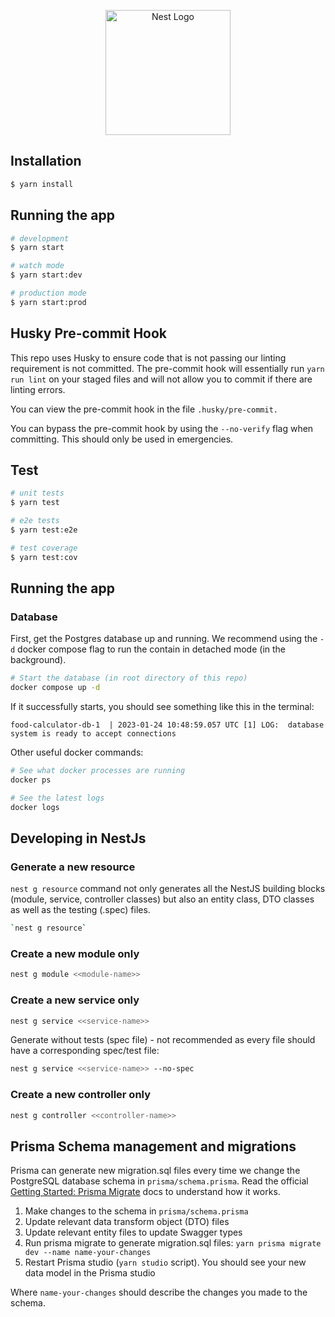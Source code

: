 <p align="center">
  <a href="http://nestjs.com/" target="blank"><img src="https://nestjs.com/img/logo-small.svg" width="200" alt="Nest Logo" /></a>
</p>

## Installation

```bash
$ yarn install
```

## Running the app

```bash
# development
$ yarn start

# watch mode
$ yarn start:dev

# production mode
$ yarn start:prod
```

## Husky Pre-commit Hook

This repo uses Husky to ensure code that is not passing our linting requirement is not committed. The pre-commit hook will essentially run `yarn run lint` on your staged files and will not allow you to commit if there are linting errors.

You can view the pre-commit hook in the file `.husky/pre-commit.`

You can bypass the pre-commit hook by using the `--no-verify` flag when committing. This should only be used in emergencies.

## Test

```bash
# unit tests
$ yarn test

# e2e tests
$ yarn test:e2e

# test coverage
$ yarn test:cov
```

## Running the app

### Database

First, get the Postgres database up and running. We recommend using the `-d` docker compose flag to run the contain in detached mode (in the background).

```bash
# Start the database (in root directory of this repo)
docker compose up -d
```

If it successfully starts, you should see something like this in the terminal:

```
food-calculator-db-1  | 2023-01-24 10:48:59.057 UTC [1] LOG:  database system is ready to accept connections
```

Other useful docker commands:

```bash
# See what docker processes are running
docker ps

# See the latest logs
docker logs
```

## Developing in NestJs

### Generate a new resource

`nest g resource` command not only generates all the NestJS building blocks (module, service, controller classes) but also an entity class, DTO classes as well as the testing (.spec) files.

```bash
`nest g resource`
```

### Create a new module only

```bash
nest g module <<module-name>>
```

### Create a new service only

```bash
nest g service <<service-name>>
```

Generate without tests (spec file) - not recommended as every file should have a corresponding spec/test file:

```bash
nest g service <<service-name>> --no-spec
```

### Create a new controller only

```bash
nest g controller <<controller-name>>
```

## Prisma Schema management and migrations

Prisma can generate new migration.sql files every time we change the PostgreSQL database schema in `prisma/schema.prisma`. Read the official [Getting Started: Prisma Migrate](https://www.prisma.io/docs/concepts/components/prisma-migrate/get-started) docs to understand how it works.

1. Make changes to the schema in `prisma/schema.prisma`
2. Update relevant data transform object (DTO) files
3. Update relevant entity files to update Swagger types
4. Run prisma migrate to generate migration.sql files: `yarn prisma migrate dev --name name-your-changes`
5. Restart Prisma studio (`yarn studio` script). You should see your new data model in the Prisma studio

Where `name-your-changes` should describe the changes you made to the schema.
